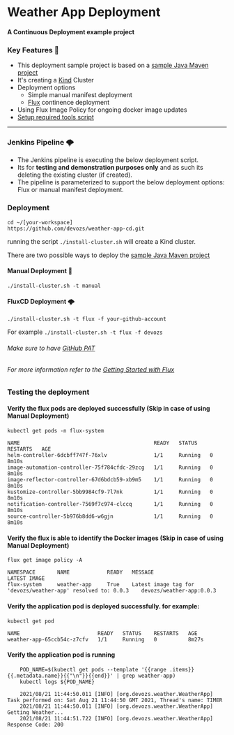 # Weather App Deployment
#### A Continuous Deployment example project

### Key Features 🔑

- This deployment sample project is based on a [sample Java Maven project](https://github.com/devozs/weather-app)
- It's creating a [Kind](https://kind.sigs.k8s.io/) Cluster
- Deployment options 
  - Simple manual manifest deployment
  - [Flux](https://fluxcd.io/) continence deployment
- Using Flux Image Policy for ongoing docker image updates
- [Setup required tools script](https://github.com/devozs/weather-app-cd/blob/dev/setup-prerequisites.sh)
---
### Jenkins Pipeline 🌩️
- The Jenkins pipeline is executing the below deployment script. 
- Its for **testing and demonstration purposes only** and as such its deleting the existing cluster (if created).
- The pipeline is parameterized to support the below deployment options: Flux or manual manifest deployment.


### Deployment
    cd ~/[your-workspace]
    https://github.com/devozs/weather-app-cd.git

running the script ```./install-cluster.sh``` will create a Kind cluster.

There are two possible ways to deploy the [sample Java Maven project](https://github.com/devozs/weather-app)

#### Manual Deployment 🚪
    ./install-cluster.sh -t manual

#### FluxCD Deployment 🌩️
    ./install-cluster.sh -t flux -f your-github-account
For example `./install-cluster.sh -t flux -f devozs`


###### Make sure to have [GitHub PAT](https://docs.github.com/en/github/authenticating-to-github/keeping-your-account-and-data-secure/creating-a-personal-access-token)

###### For more information refer to the [Getting Started with Flux](https://fluxcd.io/docs/get-started/)

### Testing the deployment

#### Verify the flux pods are deployed successfully (Skip in case of using Manual Deployment)
```
kubectl get pods -n flux-system

NAME                                           READY   STATUS    RESTARTS   AGE
helm-controller-6dcbff747f-76xlv               1/1     Running   0          8m10s
image-automation-controller-75f784cfdc-29zcg   1/1     Running   0          8m10s
image-reflector-controller-67d6bdcb59-xb9m5    1/1     Running   0          8m10s
kustomize-controller-5bb9984cf9-7l7nk          1/1     Running   0          8m10s
notification-controller-7569f7c974-clccq       1/1     Running   0          8m10s
source-controller-5b976b8dd6-w6gjn             1/1     Running   0          8m10s
```
#### Verify the flux is able to identify the Docker images (Skip in case of using Manual Deployment)
```
flux get image policy -A

NAMESPACE       NAME            READY   MESSAGE                                                         LATEST IMAGE             
flux-system     weather-app     True    Latest image tag for 'devozs/weather-app' resolved to: 0.0.3    devozs/weather-app:0.0.3     

```

#### Verify the application pod is deployed successfully. for example:
```
kubectl get pod

NAME                         READY   STATUS    RESTARTS   AGE
weather-app-65ccb54c-z7cfv   1/1     Running   0          8m27s

```
#### Verify the application pod is running
```
    POD_NAME=$(kubectl get pods --template '{{range .items}}{{.metadata.name}}{{"\n"}}{{end}}' | grep weather-app)
    kubectl logs ${POD_NAME}

    2021/08/21 11:44:50.011 [INFO] [org.devozs.weather.WeatherApp] Task performed on: Sat Aug 21 11:44:50 GMT 2021, Thread's name: TIMER
    2021/08/21 11:44:50.011 [INFO] [org.devozs.weather.WeatherApp] Getting Weather...
    2021/08/21 11:44:51.722 [INFO] [org.devozs.weather.WeatherApp] Response Code: 200
```